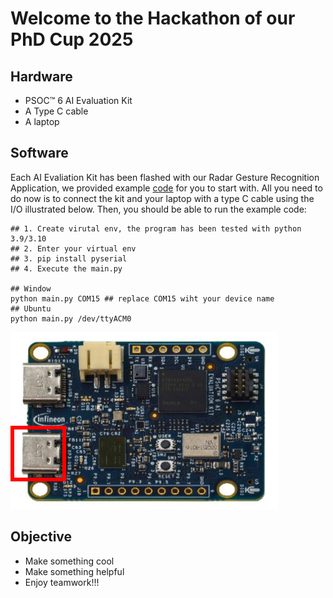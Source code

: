 # Welcome to the Hackathon of our PhD Cup 2025

## Hardware
- PSOC™ 6 AI Evaluation Kit
- A Type C cable
- A laptop

## Software
Each AI Evaliation Kit has been flashed with our Radar Gesture Recognition Application, we provided example [code](./main.py) for you to start with. All you need to do now is to connect the kit and your laptop with a type C cable using the I/O illustrated below. Then, you should be able to run the example code:
```
## 1. Create virutal env, the program has been tested with python 3.9/3.10
## 2. Enter your virtual env
## 3. pip install pyserial
## 4. Execute the main.py

## Window
python main.py COM15 ## replace COM15 wiht your device name
## Ubuntu
python main.py /dev/ttyACM0
```

![](psoc_ai_kit.png)

## Objective
- Make something cool
- Make something helpful 
- Enjoy teamwork!!!
